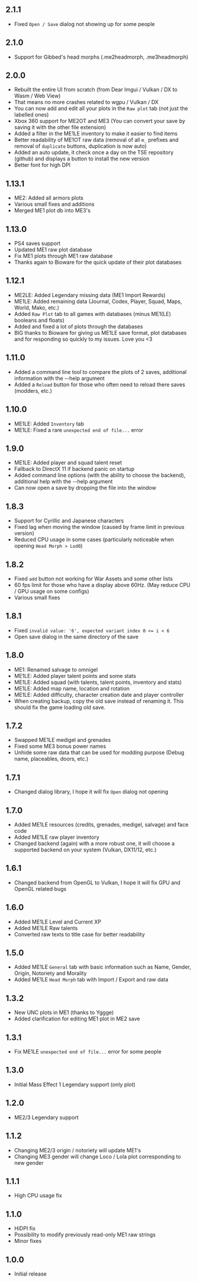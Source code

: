 ## 2.1.1
- Fixed `Open / Save` dialog not showing up for some people

## 2.1.0
- Support for Gibbed's head morphs (.me2headmorph, .me3headmorph)

## 2.0.0
- Rebuilt the entire UI from scratch (from Dear Imgui / Vulkan / DX to Wasm / Web View)
- That means no more crashes related to wgpu / Vulkan / DX
- You can now add and edit all your plots in the `Raw plot` tab (not just the labelled ones)
- Xbox 360 support for ME2OT and ME3 (You can convert your save by saving it with the other file extension)
- Added a filter in the ME1LE inventory to make it easier to find items
- Better readability of ME1OT raw data (removal of all `m_` prefixes and removal of `duplicate` buttons, duplication is now auto)
- Added an auto update, it check once a day on the TSE repository (github) and displays a button to install the new version
- Better font for high DPI

## 1.13.1
- ME2: Added all armors plots
- Various small fixes and additions
- Merged ME1 plot db into ME3's

## 1.13.0
- PS4 saves support
- Updated ME1 raw plot database
- Fix ME1 plots through ME1 raw database
- Thanks again to Bioware for the quick update of their plot databases

## 1.12.1
- ME2LE: Added Legendary missing data (ME1 Import Rewards)
- ME1LE: Added remaining data (Journal, Codex, Player, Squad, Maps, World, Mako, etc.)
- Added `Raw Plot` tab to all games with databases (minus ME1(LE) booleans and floats)
- Added and fixed a lot of plots through the databases
- BIG thanks to Bioware for giving us ME1LE save format, plot databases and for responding so quickly to my issues. Love you <3

## 1.11.0
- Added a command line tool to compare the plots of 2 saves, additional information with the --help argument
- Added a `Reload` button for those who often need to reload there saves (modders, etc.)

## 1.10.0
- ME1LE: Added `Inventory` tab
- ME1LE: Fixed a rare `unexpected end of file...` error

## 1.9.0
- ME1LE: Added player and squad talent reset
- Fallback to DirectX 11 if backend panic on startup
- Added command line options (with the ability to choose the backend), additional help with the --help argument
- Can now open a save by dropping the file into the window

## 1.8.3
- Support for Cyrillic and Japanese characters
- Fixed lag when moving the window (caused by frame limit in previous version)
- Reduced CPU usage in some cases (particularly noticeable when opening `Head Morph > Lod0`)

## 1.8.2
- Fixed `add` button not working for War Assets and some other lists
- 60 fps limit for those who have a display above 60Hz. (May reduce CPU / GPU usage on some configs)
- Various small fixes

## 1.8.1
- Fixed `invalid value: '6', expected variant index 0 <= i < 6`
- Open save dialog in the same directory of the save

## 1.8.0
- ME1: Renamed salvage to omnigel
- ME1LE: Added player talent points and some stats
- ME1LE: Added squad (with talents, talent points, inventory and stats)
- ME1LE: Added map name, location and rotation
- ME1LE: Added difficulty, character creation date and player controller
- When creating backup, copy the old save instead of renaming it. This should fix the game loading old save.

## 1.7.2
- Swapped ME1LE medigel and grenades
- Fixed some ME3 bonus power names
- Unhide some raw data that can be used for modding purpose (Debug name, placeables, doors, etc.)

## 1.7.1
- Changed dialog library, I hope it will fix `Open` dialog not opening

## 1.7.0
- Added ME1LE resources (credits, grenades, medigel, salvage) and face code
- Added ME1LE raw player inventory
- Changed backend (again) with a more robust one, it will choose a supported backend on your system (Vulkan, DX11/12, etc.)

## 1.6.1
- Changed backend from OpenGL to Vulkan, I hope it will fix GPU and OpenGL related bugs

## 1.6.0
- Added ME1LE Level and Current XP
- Added ME1LE Raw talents
- Converted raw texts to title case for better readability

## 1.5.0
- Added ME1LE `General` tab with basic information such as Name, Gender, Origin, Notoriety and Morality
- Added ME1LE `Head Morph` tab with Import / Export and raw data

## 1.3.2
- New UNC plots in ME1 (thanks to Yggge)
- Added clarification for editing ME1 plot in ME2 save

## 1.3.1
- Fix ME1LE `unexpected end of file...` error for some people

## 1.3.0
- Initial Mass Effect 1 Legendary support (only plot)

## 1.2.0
- ME2/3 Legendary support

## 1.1.2
- Changing ME2/3 origin / notoriety will update ME1's
- Changing ME3 gender will change Loco / Lola plot corresponding to new gender

## 1.1.1
- High CPU usage fix

## 1.1.0
- HiDPI fix
- Possibility to modify previously read-only ME1 raw strings
- Minor fixes

## 1.0.0
- Initial release
